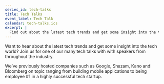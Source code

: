 ```yaml
---
series_id: tech-talks
title: Tech Talks
event_label: Tech Talk
calendar: tech-talks.ics
excerpt: |
  Find out about the latest tech trends and get some insight into the tech world from speakers throughout the industry.
---
```


Want to hear about the latest tech trends and get some insight into the tech world? Join us for one of our many tech talks with with speakers from throughout the industry.

We’ve previously hosted companies such as Google, Shazam, Kano and Bloomberg on topic ranging from building mobile applications to being employee #1 in a highly successful tech startup.
